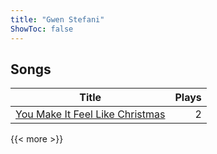 ```yaml
---
title: "Gwen Stefani"
ShowToc: false
---
```


## Songs
Title | Plays 
----- | -----: 
[You Make It Feel Like Christmas](/songs/you-make-it-feel-like-christmas) | 2

{{< more >}}